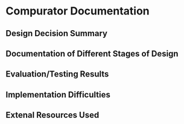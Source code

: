 # Compurator Documentation

## Design Decision Summary




## Documentation of Different Stages of Design




## Evaluation/Testing Results




## Implementation Difficulties




## Extenal Resources Used




